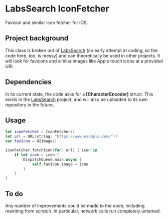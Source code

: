 # LabsSearch IconFetcher
Favicon and similar icon fetcher for iOS.

## Project background
This class is broken out of [LabsSearch] (an early attempt at coding, so the code here, too, is messy) and can theoretically be used in other projects. It will look for favicons and similar images like Apple touch icons at a provided URI.

## Dependencies
In its current state, the code asks for a **[CharacterEncoder]** struct. This exists in the [LabsSearch] project, and will also be uploaded to its own repository in the future.

## Usage
```swift
let iconFetcher = IconFetcher()
let url = URL(string: "https://www.example.com/")!
var favIcon = UIImage()

iconFetcher.fetchIcon(for: url) { icon in
    if let icon = icon {
        DispatchQueue.main.async {
            self.favIcon.image = icon
        }
    }
}
```

## To do
Any number of improvements could be made to the code, including rewriting from scratch. In particular, network calls run completely untamed.

[LabsSearch]: https://www.github.com/cartoonchess/labssearch
